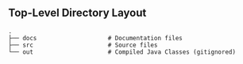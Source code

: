 ## Top-Level Directory Layout

    .
    ├── docs                    # Documentation files
    ├── src                     # Source files
    └── out                     # Compiled Java Classes (gitignored)
